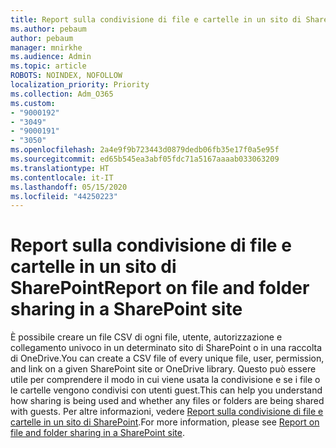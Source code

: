 ```yaml
---
title: Report sulla condivisione di file e cartelle in un sito di SharePoint
ms.author: pebaum
author: pebaum
manager: mnirkhe
ms.audience: Admin
ms.topic: article
ROBOTS: NOINDEX, NOFOLLOW
localization_priority: Priority
ms.collection: Adm_O365
ms.custom:
- "9000192"
- "3049"
- "9000191"
- "3050"
ms.openlocfilehash: 2a4e9f9b723443d0879dedb06fb35e17f0a5e95f
ms.sourcegitcommit: ed65b545ea3abf05fdc71a5167aaaab033063209
ms.translationtype: HT
ms.contentlocale: it-IT
ms.lasthandoff: 05/15/2020
ms.locfileid: "44250223"
---
```

# <a name="report-on-file-and-folder-sharing-in-a-sharepoint-site"></a><span data-ttu-id="dc581-102">Report sulla condivisione di file e cartelle in un sito di SharePoint</span><span class="sxs-lookup"><span data-stu-id="dc581-102">Report on file and folder sharing in a SharePoint site</span></span>

<span data-ttu-id="dc581-103">È possibile creare un file CSV di ogni file, utente, autorizzazione e collegamento univoco in un determinato sito di SharePoint o in una raccolta di OneDrive.</span><span class="sxs-lookup"><span data-stu-id="dc581-103">You can create a CSV file of every unique file, user, permission, and link on a given SharePoint site or OneDrive library.</span></span> <span data-ttu-id="dc581-104">Questo può essere utile per comprendere il modo in cui viene usata la condivisione e se i file o le cartelle vengono condivisi con utenti guest.</span><span class="sxs-lookup"><span data-stu-id="dc581-104">This can help you understand how sharing is being used and whether any files or folders are being shared with guests.</span></span> <span data-ttu-id="dc581-105">Per altre informazioni, vedere [Report sulla condivisione di file e cartelle in un sito di SharePoint](https://docs.microsoft.com/sharepoint/sharing-reports).</span><span class="sxs-lookup"><span data-stu-id="dc581-105">For more information, please see [Report on file and folder sharing in a SharePoint site](https://docs.microsoft.com/sharepoint/sharing-reports).</span></span>
